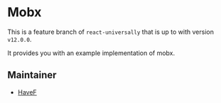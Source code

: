 # Mobx

This is a feature branch of `react-universally` that is up to with version `v12.0.0`.

It provides you with an example implementation of mobx.

## Maintainer

  - [HaveF](https://github.com/HaveF)
